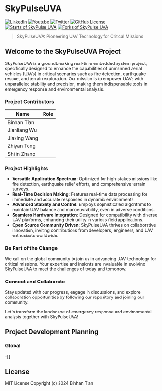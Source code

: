 # SkyPulseUVA

[![LinkedIn](https://img.shields.io/badge/LinkedIn-blue?style=flat&logo=linkedin&logoColor=white)]()
[![Youtube](https://img.shields.io/badge/YouTube-red?style=flat&logo=youtube&logoColor=white)]()
[![Twitter](https://img.shields.io/badge/Twitter-blueviolet?style=flat&logo=twitter&logoColor=white)]()
[![GitHub License](https://img.shields.io/badge/license-MIT-blue.svg)](https://github.com/facebook/react/blob/main/LICENSE)
[![Starts of SkyPulse UVA](https://img.shields.io/github/stars/Tony-Btian/SkyPulseUVA.svg?style=social&label=Star)](https://github.com/Tony-Btian/SkyPulseUVA)
[![Forks of SkyPulse UVA](https://img.shields.io/github/forks/Tony-Btian/SkyPulseUVA.svg?style=social&label=Fork)](https://github.com/Tony-Btian/SkyPulseUVA)

> SkyPulseUVA: Pioneering UAV Technology for Critical Missions


## Welcome to the SkyPulseUVA Project

SkyPulseUVA is a groundbreaking real-time embedded system project, specifically designed to enhance the capabilities of unmanned aerial vehicles (UAVs) in critical scenarios such as fire detection, earthquake rescue, and terrain exploration. Our mission is to empower UAVs with unparalleled stability and precision, making them indispensable tools in emergency response and environmental analysis.


### Project Contributors

| Name | Role |
| ---- | ---- |
| Binhan Tian |  |
| Jianliang Wu |  |
| Jiaxing Wang |  |
| Zhiyan Tong |  |
| Shilin Zhang |  |


### Project Highlights
- **Versatile Application Spectrum**: Optimized for high-stakes missions like fire detection, earthquake relief efforts, and comprehensive terrain surveys.
- **Real-Time Decision Making**: Features real-time data processing for immediate and accurate responses in dynamic environments.
- **Advanced Stability and Control**: Employs sophisticated algorithms to maintain UAV balance and manoeuvrability, even in adverse conditions.
- **Seamless Hardware Integration**: Designed for compatibility with diverse UAV platforms, enhancing their utility in various field applications.
- **Open Source Community Driven**: SkyPulseUVA thrives on collaborative innovation, inviting contributions from developers, engineers, and UAV enthusiasts worldwide.


### Be Part of the Change
We call on the global community to join us in advancing UAV technology for critical missions. Your expertise and insights are invaluable in evolving SkyPulseUVA to meet the challenges of today and tomorrow.


### Connect and Collaborate
Stay updated with our progress, engage in discussions, and explore collaboration opportunities by following our repository and joining our community.

Let's transform the landscape of emergency response and environmental analysis together with SkyPulseUVA!

## Project Development Planning
### Global
-[] 

## License
MIT License Copyright (c) 2024 Binhan Tian
